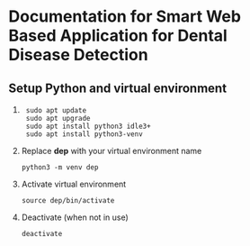 # Documentation for Smart Web Based Application for Dental Disease Detection

## Setup Python and virtual environment

1. ```
    sudo apt update
    sudo apt upgrade
    sudo apt install python3 idle3+
    sudo apt install python3-venv
    ```

2. Replace **dep** with your virtual environment name
    ```
    python3 -m venv dep
    ```

3. Activate virtual environment
    ```
    source dep/bin/activate
    ```

4. Deactivate (when not in use)
    ```
    deactivate
    ```